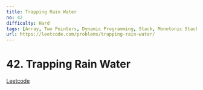 ```yaml
---
title: Trapping Rain Water
no: 42
difficulty: Hard
tags: [Array, Two Pointers, Dynamic Programming, Stack, Monotonic Stack]
url: https://leetcode.com/problems/trapping-rain-water/
---
```


# 42. Trapping Rain Water

[Leetcode](https://leetcode.com/problems/trapping-rain-water/)

